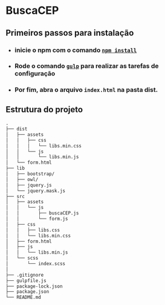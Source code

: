 # BuscaCEP
## Primeiros passos para instalação

- ### inicie o npm com o comando <u>`npm install`</u>
- ### Rode o comando <u>`gulp`</u> para realizar as tarefas de configuração
- ### Por fim, abra o arquivo `index.html` na pasta dist.

## Estrutura do projeto

~~~html
.
├── dist
│   ├── assets
│   │   ├── css
│   │   │   └── libs.min.css
│   │   └── js
│   │       └── libs.min.js
│   └── form.html
├── lib
│   ├── bootstrap/
│   ├── owl/
│   ├── jquery.js
│   └── jquery.mask.js
├── src
│   ├── assets
│   │   └── js
│   │       ├── buscaCEP.js
│   │       └── form.js
│   ├── css
│   │   ├── libs.css
│   │   └── libs.min.css
│   ├── form.html
│   ├── js
│   │   └── libs.min.js
│   └── scss
│       └── index.scss
│
├── .gitignore
├── gulpfile.js
├── package-lock.json
├── package.json
└── README.md
~~~